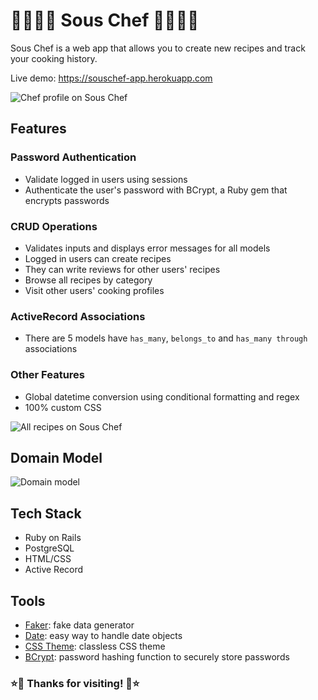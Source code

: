 💫👩🏻‍🍳 Sous Chef 👩🏻‍🍳💫
========================

Sous Chef is a web app that allows you to create new recipes and track your cooking history.

Live demo: https://souschef-app.herokuapp.com

![Chef profile on Sous Chef](https://i.imgur.com/yUztOWu.png)

## Features

### Password Authentication
* Validate logged in users using sessions
* Authenticate the user's password with BCrypt, a Ruby gem that encrypts passwords

### CRUD Operations
* Validates inputs and displays error messages for all models
* Logged in users can create recipes
* They can write reviews for other users' recipes
* Browse all recipes by category
* Visit other users' cooking profiles

### ActiveRecord Associations
* There are 5 models have `has_many`, `belongs_to` and `has_many through` associations

### Other Features
* Global datetime conversion using conditional formatting and regex
* 100% custom CSS

![All recipes on Sous Chef](https://i.imgur.com/3Il5wwM.png)

## Domain Model
![Domain model](https://i.imgur.com/YVzmeaR.png)


## Tech Stack

* Ruby on Rails
* PostgreSQL
* HTML/CSS
* Active Record

## Tools

* [Faker](https://github.com/faker-ruby/faker): fake data generator
* [Date](https://github.com/ruby/date): easy way to handle date objects
* [CSS Theme](https://kognise.github.io/water.css/): classless CSS theme
* [BCrypt](https://github.com/codahale/bcrypt-ruby): password hashing function to securely store passwords


### ⭐️🍜 Thanks for visiting! 🍜⭐️
